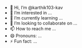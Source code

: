 - 👋 Hi, I’m @karthik103-kav
- 👀 I’m interested in ...
- 🌱 I’m currently learning ...
- 💞️ I’m looking to collaborate on ...
- 📫 How to reach me ...
- 😄 Pronouns: ...
- ⚡ Fun fact: ...

<!---
karthik103-kav/karthik103-kav is a ✨ special ✨ repository because its `README.md` (this file) appears on your GitHub profile.
You can click the Preview link to take a look at your changes.
--->
